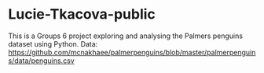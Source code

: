 # Lucie-Tkacova-public
This is a Groups 6 project exploring and analysing the Palmers penguins dataset using Python.
Data: https://github.com/mcnakhaee/palmerpenguins/blob/master/palmerpenguins/data/penguins.csv
